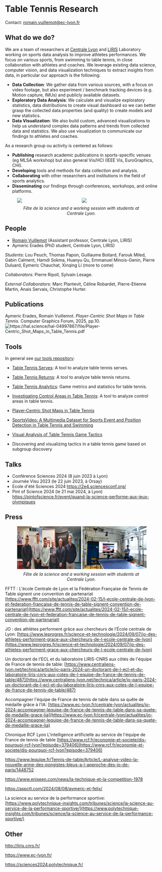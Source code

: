 # Table Tennis Research 

Contact: romain.vuillemot@ec-lyon.fr



<script type="module">
  import * as Plot from "https://cdn.jsdelivr.net/npm/@observablehq/plot@0.6/+esm";

  const data_activities = [
    {name: "Romain Vuillemot", start: "2018-10", end: "2028-09", type: "Assistant Prof.", people: ["Romain Vuillemot"]},  
    {name: "Aymeric Erades", start: "2022-09", end: "2025-10", type: "PhD Student", people: ["Aymeric Erades"]}
  ];

  // Convert dates to ISO strings for plotting
  const parsed = data_activities.map(d => ({
    ...d,
    start: new Date(d.start),
    end: new Date(d.end)
  }));

  const chart = Plot.plot({
    marginLeft: 120,
    width: 800,
    height: 300,
    y: {
      label: null,
      domain: [...new Set(parsed.map(d => d.name))].reverse()
    },
    x: {
      type: "utc",
      label: "Date"
    },
    marks: [
      Plot.ruleX(parsed, {x: "start", stroke: "#ccc"}),
      Plot.barX(parsed, {
        x1: "start",
        x2: "end",
        y: "name",
        fill: "type",
        title: d => `${d.name} (${d.type}): ${d.start.toISOString().slice(0, 10)} → ${d.end.toISOString().slice(0, 10)}`
      })
    ]
  });

  document.getElementById("timeline").appendChild(chart);
</script>
## What do we do?

We are a team of researchers at [Centrale Lyon](https://www.ec-lyon.fr/) and [LIRIS](https://liris.cnrs.fr/) Laboratory working on sports data analysis to improve athletes performances. We focus on various sports, from swimming to table tennis, in close collaboration with athletes and coaches. We leverage existing data science, computer vision, and data visualization techniques to extract insights from data, in particular our approach is the following:

- **Data Collection**: We gather data from various sources, with a focus  on video footage, but also experiment / benchmark tracking devices (e.g. Motion capture, IMUs) and publicly available datasets.
- **Exploratory Data Analysis**: We calculate and visualize exploratory statistics, data distributions to create visual dashboard so we can better grasp the collected data properties (and quality) to create models and new statistics.
- **Data Visualization**: We also build custom, advanced visualizations to help us understand complex data patterns and trends from collected data and statistics. We also use visualization to communicate our findings to athletes and coaches.

As a research group ou activity is centered as follows:

- **Publishing** research academic publications in sports-specific venues (eg MLSA workshop) but also general Vis/HCI (IEEE Vis, EuroGraphics, CHI).
- **Developing** tools and methods for data collection and analysis.
- **Collaborating** with other researchers and institutions in the field of sports analytics.
- **Disseminating** our findings through conferences, workshops, and online platforms.

<figure>
  <div style="display: flex; width: 100%;">
    <img src="https://cdn-s-www.leprogres.fr/images/B288B236-07C7-425D-BD3A-EC9DCCE17099/NW_raw/quand-l-intelligence-artificielle-revolutionne-le-jeu-des-champions-de-tennis-de-table-avec-romain-vuillemot-enseignant-chercheur-et-aymeric-erades-doctorant-photo-philippe-mattelon-1728209217.jpg" style="width: 50%;" />&nbsp;
    <img src="https://cdn-s-www.leprogres.fr/images/335B2A36-6444-4414-B00D-78C6C03C418D/NW_raw/de-g-a-dr-thomas-papon-aymeric-erades-lou-peuch-et-romain-vuillemot-maitre-de-conferences-au-liris-lors-d-une-seance-d-analyse-du-placement-des-joueurs-face-a-la-table-photo-liris-1725771729.jpg" style="width: 50%;" />
  </div>
  <figcaption style="text-align: center; font-style: italic; margin-top: 8px;">
    Fête de la science and a working session with students at Centrale Lyon.
  </figcaption>
</figure>



## People

- [Romain Vuillemot](mailto:romain.vuillemot@ec-lyon.fr) (Assistant professor, Centrale Lyon, LIRIS)
- Aymeric Erades (PhD student, Centrale Lyon, LIRIS)


<div id="timeline"></div>

*Students:* Lou Peuch, Thomas Papon, Guillaume Boitard, Farouk Miled, Gabin Calment, Hamdi Sokma, Huanyu Qu, Emmanuel Minois-Genin, Pierre Duluard, Eymeric Chauchat, Xinqing Li (more to come)

*Collaborators:* Pierre Ripoll, Sylvain Lesage.

*External Collaborators:* Marc Plantevit, Céline Robardet, Pierre-Etienne Martin, Anais Servais, Christophe Hurter.

## Publications

Aymeric Erades, Romain Vuillemot. *Player-Centric Shot Maps in Table Tennis.* Computer Graphics Forum, 2025, pp.10. <img alt="https://hal.science/hal-04997867/file/Player-Centric_Shot_Maps_in_Table_Tennis.pdf" src="https://haltools.archives-ouvertes.fr/images/Haltools_pdf.png" border="0" title="https://hal.science/hal-04997867/file/Player-Centric_Shot_Maps_in_Table_Tennis.pdf">

## Tools

In general see [our tools repository](https://github.com/centralelyon/):


- [Table Tennis Serves](https://github.com/centralelyon/table-tennis-services): A tool to analyze table tennis serves.

- [Table Tennis Returns](https://github.com/centralelyon/table-tennis-returns): A tool to analyze table tennis returns.

- [Table Tennis Analytics](https://github.com/centralelyon/table-tennis-analytics): Game metrics and statistics for table tennis.

- [Investigating Control Areas in Table Tennis](https://github.com/centralelyon/table-tennis-control-areas): A tool to analyze control areas in table tennis.

- [Player‐Centric Shot Maps in Table Tennis](https://github.com/centralelyon/player-centric-shot-maps)

- [SportsVideo: A Multimedia Dataset for Sports Event and Position Detection in Table Tennis and Swimming](https://github.com/centralelyon/SportsVideo)

- [Visual Analysis of Table Tennis Game Tactics](https://github.com/centralelyon/table-tennis-analytics)

- Discovering and visualizing tactics in a table tennis game based on subgroup discovery

## Talks

- Conférence Sciences 2024 (8 juin 2023 à Lyon)
- Journée Visu 2023 (le 22 juin 2023, à Orsay) 
- Ecole d'été Sciences 2024 https://2e4.sciencesconf.org/
- Pint of Science 2024 (le 21 mai 2024, à Lyon) https://pintofscience.fr/event/quand-la-science-performe-aux-jeux-olympiques

## Press

<figure>
  <div style="display: flex; width: 100%;">
    <img src="figures/news__20240215103926.jpg" style="width: 50%;" />&nbsp;
    <img src="figures/2023_mai_ec_cordees_de_la_reussite_basse_def_078.jpg" style="width: 50%;" />
  </div>
  <figcaption style="text-align: center; font-style: italic; margin-top: 8px;">
    Fête de la science and a working session with students at Centrale Lyon.
  </figcaption>
</figure>

FFTT : L'école Centrale de Lyon et la Fédération Française de Tennis de Table signent une convention de partenariat [https://www.fftt.com/site/actualites/2024-02-15/l-ecole-centrale-de-lyon-et-federation-francaise-de-tennis-de-table-signent-convention-de-partenariat](https://www.fftt.com/site/actualites/2024-02-15/l-ecole-centrale-de-lyon-et-federation-francaise-de-tennis-de-table-signent-convention-de-partenariat)

JO : des athlètes performent grâce aux chercheurs de l’École centrale de Lyon: [https://www.leprogres.fr/science-et-technologie/2024/09/07/jo-des-athletes-performent-grace-aux-chercheurs-de-l-ecole-centrale-de-lyon](https://www.leprogres.fr/science-et-technologie/2024/09/07/jo-des-athletes-performent-grace-aux-chercheurs-de-l-ecole-centrale-de-lyon)

Un doctorant de l'ECL et du laboratoire LIRIS-CNRS aux côtés de l'équipe de France de tennis de table: [https://www.centraliens-lyon.net/technica/article/jo-paris-2024-un-doctorant-de-l-ecl-et-du-laboratoire-liris-cnrs-aux-cotes-de-l-equipe-de-france-de-tennis-de-table/487](https://www.centraliens-lyon.net/technica/article/jo-paris-2024-un-doctorant-de-l-ecl-et-du-laboratoire-liris-cnrs-aux-cotes-de-l-equipe-de-france-de-tennis-de-table/487)


Accompagner l'équipe de France de tennis de table dans sa quête de médaille grâce à l'IA: [https://www.ec-lyon.fr/centrale-lyon/actualites/jo-2024-accompagner-lequipe-de-france-de-tennis-de-table-dans-sa-quete-de-medaille-grace-lia](https://www.ec-lyon.fr/centrale-lyon/actualites/jo-2024-accompagner-lequipe-de-france-de-tennis-de-table-dans-sa-quete-de-medaille-grace-lia)

Chronique RCF Lyon L'intelligence artificielle au service de l'équipe de France de tennis de table [https://www.rcf.fr/economie-et-societe/dis-pourquoi-rcf-lyon?episode=379406](https://www.rcf.fr/economie-et-societe/dis-pourquoi-rcf-lyon?episode=379406)

https://www.lequipe.fr/Tennis-de-table/Article/L-analyse-video-la-nouvelle-arme-des-pongistes-bleus-a-l-approche-des-jo-de-paris/1448752

https://www.eniseen.com/news/la-technique-et-la-competition-1978

https://aspctt.com/2024/08/08/aymeric-et-felix/

La science au service de la performance sportive: [https://www.polytechnique-insights.com/tribunes/science/la-science-au-service-de-la-performance-sportive/](https://www.polytechnique-insights.com/tribunes/science/la-science-au-service-de-la-performance-sportive/)


## Other


http://liris.cnrs.fr/

https://www.ec-lyon.fr/

https://sciences2024.polytechnique.fr/